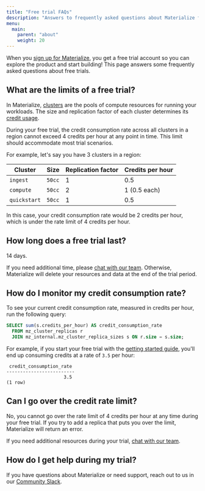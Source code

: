 ```yaml
---
title: "Free trial FAQs"
description: "Answers to frequently asked questions about Materialize free trials"
menu:
  main:
    parent: "about"
    weight: 20
---
```


When you [sign up for Materialize](https://materialize.com/register/), you get a free trial account so you can explore the product and start building! This page answers some frequently asked questions about free trials.

## What are the limits of a free trial?

In Materialize, [clusters](/get-started/key-concepts/#clusters) are the pools of compute resources for running your workloads. The size and replication factor of each cluster determines its [credit usage](/sql/create-cluster/#credit-usage).

During your free trial, the credit consumption rate across all clusters in a region cannot exceed 4 credits per hour at any point in time. This limit should accommodate most trial scenarios.

For example, let's say you have 3 clusters in a region:

Cluster     | Size      | Replication factor | Credits per hour
------------|-----------|--------------------|-----------------
`ingest`    | `50cc`    | 1                  | 0.5
`compute`   | `50cc`    | 2                  | 1 (0.5 each)
`quickstart`| `50cc`    | 1                  | 0.5

In this case, your credit consumption rate would be 2 credits per hour, which is under the rate limit of 4 credits per hour.

## How long does a free trial last?

14 days.

If you need additional time, please [chat with our team](http://materialize.com/convert-account/). Otherwise, Materialize will delete your resources and data at the end of the trial period.

## How do I monitor my credit consumption rate?

To see your current credit consumption rate, measured in credits per hour, run the following query:

```sql
SELECT sum(s.credits_per_hour) AS credit_consumption_rate
  FROM mz_cluster_replicas r
  JOIN mz_internal.mz_cluster_replica_sizes s ON r.size = s.size;
```

For example, if you start your free trial with the [getting started guide](/get-started/), you'll end up consuming credits at a rate of `3.5` per hour:

```nofmt
 credit_consumption_rate
-------------------------
                     3.5
(1 row)
```

## Can I go over the credit rate limit?

No, you cannot go over the rate limit of 4 credits per hour at any time during your free trial. If you try to add a replica that puts you over the limit, Materialize will return an error.

If you need additional resources during your trial, [chat with our team](http://materialize.com/convert-account/).

## How do I get help during my trial?

If you have questions about Materialize or need support, reach out to us in our [Community Slack](https://materialize.com/s/chat).
